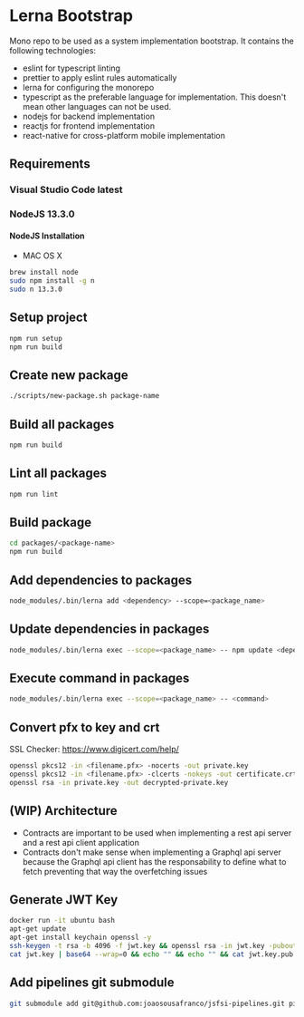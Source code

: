 # Lerna Bootstrap

Mono repo to be used as a system implementation bootstrap.
It contains the following technologies:

- eslint for typescript linting
- prettier to apply eslint rules automatically
- lerna for configuring the monorepo
- typescript as the preferable language for implementation. This doesn't mean other languages can not be used.
- nodejs for backend implementation
- reactjs for frontend implementation
- react-native for cross-platform mobile implementation

## Requirements

### Visual Studio Code latest

### NodeJS 13.3.0

#### NodeJS Installation

- MAC OS X

```sh
brew install node
sudo npm install -g n
sudo n 13.3.0
```

## Setup project

```sh
npm run setup
npm run build
```

## Create new package

```sh
./scripts/new-package.sh package-name
```

## Build all packages

```sh
npm run build
```

## Lint all packages

```sh
npm run lint
```

## Build package

```sh
cd packages/<package-name>
npm run build
```

## Add dependencies to packages

```sh
node_modules/.bin/lerna add <dependency> --scope=<package_name>
```

## Update dependencies in packages

```sh
node_modules/.bin/lerna exec --scope=<package_name> -- npm update <dependency>
```

## Execute command in packages

```sh
node_modules/.bin/lerna exec --scope=<package_name> -- <command>
```

## Convert pfx to key and crt

SSL Checker: <https://www.digicert.com/help/>

```sh
openssl pkcs12 -in <filename.pfx> -nocerts -out private.key
openssl pkcs12 -in <filename.pfx> -clcerts -nokeys -out certificate.crt
openssl rsa -in private.key -out decrypted-private.key
```

## (WIP) Architecture

- Contracts are important to be used when implementing a rest api server and a rest api client application
- Contracts don't make sense when implementing a Graphql api server because the Graphql api client has the responsability to define what to fetch preventing that way the overfetching issues

## Generate JWT Key

```sh
docker run -it ubuntu bash
apt-get update
apt-get install keychain openssl -y
ssh-keygen -t rsa -b 4096 -f jwt.key && openssl rsa -in jwt.key -pubout -outform PEM -out jwt.key.pub
cat jwt.key | base64 --wrap=0 && echo "" && echo "" && cat jwt.key.pub | base64 --wrap=0 && echo "" && echo "" && cat jwt.key.pub
```

## Add pipelines git submodule

```sh
git submodule add git@github.com:joaosousafranco/jsfsi-pipelines.git pipelines/jsfsi
```
